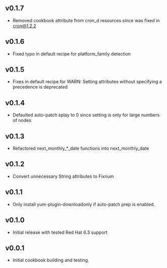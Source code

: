 ## v0.1.7 ##

* Removed cookbook attribute from cron_d resources since was fixed in [cron@1.2.2](https://github.com/opscode-cookbooks/cron/compare/1.2.0...1.2.2)

## v0.1.6

* Fixed typo in default recipe for platform_family detection

## v0.1.5

* Fixes in default recipe for WARN: Setting attributes without specifying a precedence is deprecated

## v0.1.4

* Defaulted auto-patch splay to 0 since setting is only for large numbers of
  nodes

## v0.1.3

* Refactored next_monthly_*_date functions into next_monthly_date

## v0.1.2

* Convert unnecessary String attributes to Fixnum

## v0.1.1

* Only install yum-plugin-downloadonly if auto-patch prep is enabled.

## v0.1.0

* Initial release with tested Red Hat 6.3 support

## v0.0.1

* Initial cookbook building and testing.
